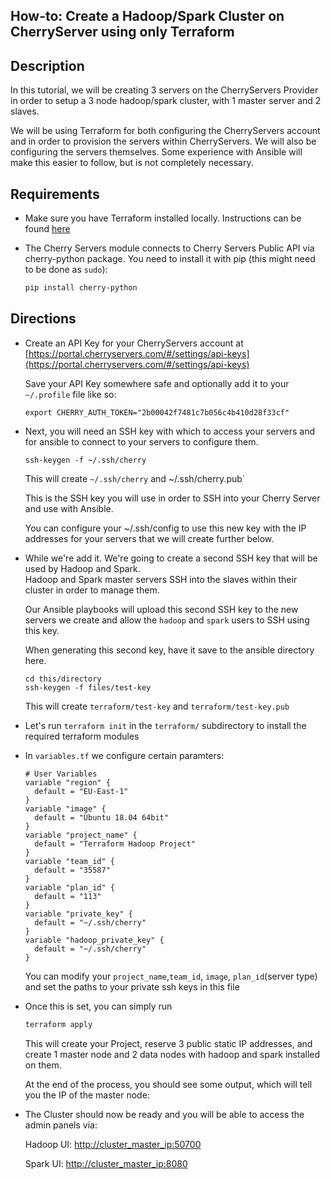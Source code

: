 How-to: Create a Hadoop/Spark Cluster on CherryServer using only Terraform
---

## Description

In this tutorial, we will be creating 3 servers on the CherryServers Provider 
in order to setup a 3 node hadoop/spark cluster, with 1 master server and 2 slaves.  

We will be using Terraform for both configuring the CherryServers account and in order to
provision the servers within CherryServers. We will also be configuring the servers themselves.
Some experience with Ansible will make this easier to follow, but is not completely necessary.

## Requirements

- Make sure you have Terraform installed locally. 
Instructions can be found [here](https://learn.hashicorp.com/terraform/getting-started/install.html)


- The Cherry Servers module connects to Cherry Servers Public API via cherry-python package. You need to install it with pip (this might need to be done as `sudo`):

    ```bash
    pip install cherry-python
    ```

## Directions

- Create an API Key for your CherryServers account at [https://portal.cherryservers.com/#/settings/api-keys](https://portal.cherryservers.com/#/settings/api-keys)

    Save your API Key somewhere safe and optionally add it to your `~/.profile` file like so:

    ```
    export CHERRY_AUTH_TOKEN="2b00042f7481c7b056c4b410d28f33cf"
    ```


- Next, you will need an SSH key with which to access your servers and for ansible to connect to your servers to configure them.

    ```
    ssh-keygen -f ~/.ssh/cherry
    ```

    This will create `~/.ssh/cherry` and ~/.ssh/cherry.pub`

    This is the SSH key you will use in order to SSH into your Cherry Server and use with Ansible.  
    
    You can configure your ~/.ssh/config to use this new key with the IP addresses for your servers that we will create further below.

- While we're add it.  We're going to create a second SSH key that will be used by Hadoop and Spark.  
    Hadoop and Spark master servers SSH into the slaves within their cluster in order to manage them.  
    
    Our Ansible playbooks will upload this second SSH key to the new servers we create and allow the `hadoop` and `spark` users to SSH using this key. 
    
    When generating this second key, have it save to the ansible directory here.

    ```
    cd this/directory
    ssh-keygen -f files/test-key
    ```

    This will create `terraform/test-key` and `terraform/test-key.pub`
    
    
- Let's run `terraform init` in the `terraform/` subdirectory to install the required terraform modules

- In `variables.tf` we configure certain paramters:

    ```
    # User Variables
    variable "region" {
      default = "EU-East-1"
    }
    variable "image" {
      default = "Ubuntu 18.04 64bit"
    }
    variable "project_name" {
      default = "Terraform Hadoop Project"
    }
    variable "team_id" {
      default = "35587"
    }
    variable "plan_id" {
      default = "113"
    }
    variable "private_key" {
      default = "~/.ssh/cherry"
    }
    variable "hadoop_private_key" {
      default = "~/.ssh/cherry"
    }
    ```
    
    You can modify your `project_name`,`team_id`, `image`, `plan_id`(server type) and set the paths to your private ssh keys in this file

- Once this is set, you can simply run
    ```bash
    terraform apply
    ```
    This will create your Project, reserve 3 public static IP addresses, and create 1 master node and 2 data nodes with hadoop and spark installed on them.
    
    At the end of the process, you should see some output, which will tell you the IP of the master node:
    
    
- The Cluster should now be ready and you will be able to access the admin panels via:

    Hadoop UI: [http://cluster_master_ip:50700]()

    Spark UI: [http://cluster_master_ip:8080]()
